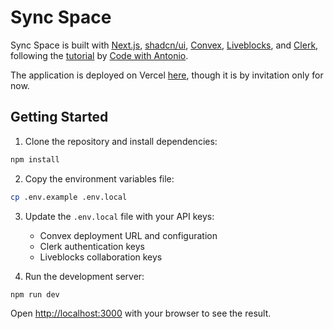 # Sync Space

Sync Space is built with [Next.js](https://nextjs.org/), [shadcn/ui](https://ui.shadcn.com/), [Convex](https://www.convex.dev/), [Liveblocks](https://liveblocks.io/), and [Clerk](https://clerk.com/), following the [tutorial](https://www.youtube.com/watch?v=ADJKbuayubE) by [Code with Antonio](https://www.youtube.com/@codewithantonio).

The application is deployed on Vercel [here](https://sync-space-ten.vercel.app/), though it is by invitation only for now.

## Getting Started

1. Clone the repository and install dependencies:

```bash
npm install
```

2. Copy the environment variables file:

```bash
cp .env.example .env.local
```

3. Update the `.env.local` file with your API keys:
   - Convex deployment URL and configuration
   - Clerk authentication keys
   - Liveblocks collaboration keys

4. Run the development server:

```bash
npm run dev
```

Open [http://localhost:3000](http://localhost:3000) with your browser to see the result.
